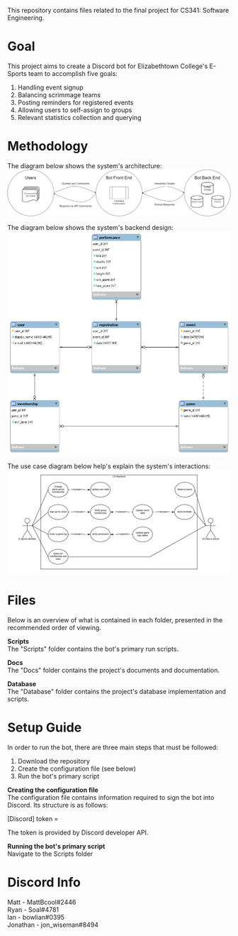 This repository contains files related to the final project for CS341: Software Engineering.

# Goal  
This project aims to create a Discord bot for Elizabethtown College's E-Sports team to accomplish five goals:  
1. Handling event signup  
2. Balancing scrimmage teams  
3. Posting reminders for registered events  
4. Allowing users to self-assign to groups  
5. Relevant statistics collection and querying  

# Methodology  
The diagram below shows the system's architecture:  
![architecture](https://github.com/jonwiseman/LFJ/raw/master/Docs/Images/LFJ%20Overview.png)

The diagram below shows the system's backend design:
![backend](https://github.com/jonwiseman/LFJ/raw/master/Docs/Images/Database.png)

The use case diagram below help's explain the system's interactions:
![use cases](https://github.com/jonwiseman/LFJ/blob/master/Docs/Images/LFJ_Use_Cases.png?raw=true)

# Files
Below is an overview of what is contained in each folder, presented in the recommended order of viewing.

**Scripts**  
The "Scripts" folder contains the bot's primary run scripts.

**Docs**  
The "Docs" folder contains the project's documents and documentation.

**Database**  
The "Database" folder contains the project's database implementation and scripts.

# Setup Guide  
In order to run the bot, there are three main steps that must be followed:  

1. Download the repository  
2. Create the configuration file (see below)  
3. Run the bot's primary script  

**Creating the configuration file**  
The configuration file contains information required to sign the bot into Discord.  Its structure is as follows:  

[Discord]
token =

The token is provided by Discord developer API.

**Running the bot's primary script**  
Navigate to the Scripts folder

# Discord Info
Matt - MattBcool#2446  
Ryan - Soal#4781  
Ian - bowlian#0395  
Jonathan - jon_wiseman#8494
